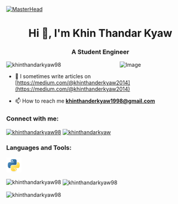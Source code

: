 [![MasterHead](https://i.pinimg.com/originals/40/31/ab/4031abad70acc46069766c4c7a228bef.gif)](https://khinthandarkyaw98.io)
<h1 align="center">Hi 👋, I'm Khin Thandar Kyaw</h1>
<h3 align="center">A Student Engineer</h3>
<img align="right" width="200" alt="Image" src="https://i.pinimg.com/564x/cd/1c/d0/cd1cd02453b64b57cba613d92c287b7b.jpg">

<p align="left"> <img src="https://komarev.com/ghpvc/?username=khinthandarkyaw98&label=Profile%20views&color=0e75b6&style=flat" alt="khinthandarkyaw98" /> </p>

- 📝 I sometimes write articles on [https://medium.com/@khinthanderkyaw2014](https://medium.com/@khinthanderkyaw2014)

- 📫 How to reach me **khinthanderkyaw1998@gmail.com**

<h3 align="left">Connect with me:</h3>
<p align="left">
<a href="https://codepen.io/khinthandarkyaw98" target="blank"><img align="center" src="https://raw.githubusercontent.com/rahuldkjain/github-profile-readme-generator/master/src/images/icons/Social/codepen.svg" alt="khinthandarkyaw98" height="30" width="40" /></a>
<a href="https://kaggle.com/khinthandarkyaw" target="blank"><img align="center" src="https://raw.githubusercontent.com/rahuldkjain/github-profile-readme-generator/master/src/images/icons/Social/kaggle.svg" alt="khinthandarkyaw" height="30" width="40" /></a>
</p>

<h3 align="left">Languages and Tools:</h3>
<p align="left"> <a href="https://www.python.org" target="_blank" rel="noreferrer"> <img src="https://raw.githubusercontent.com/devicons/devicon/master/icons/python/python-original.svg" alt="python" width="40" height="40"/> </a> </p>

<p><img align="left" src="https://github-readme-stats-sigma-five.vercel.app/api/top-langs?username=khinthandarkyaw98&show_icons=true&locale=en&layout=compact" alt="khinthandarkyaw98" /></p>

<p>&nbsp;<img align="center" src="https://github-readme-stats-sigma-five.vercel.app/api?username=khinthandarkyaw98&show_icons=true&locale=en" alt="khinthandarkyaw98" /></p>

<p><img align="center" src="https://github-readme-streak-stats.herokuapp.com/?user=khinthandarkyaw98&" alt="khinthandarkyaw98" /></p>
